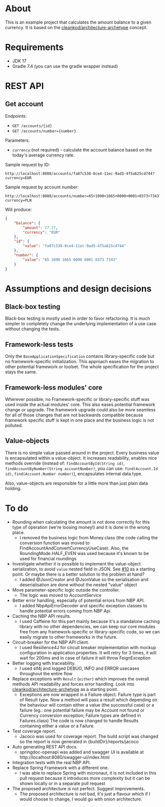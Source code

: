 # About
This is an example project that calculates the amount balance to a given currency. It is based on the [cleankod/architecture-archetype](https://github.com/cleankod/architecture-archetype) concept.

# Requirements
* JDK 17
* Gradle 7.4 (you can use the gradle wrapper instead)

# REST API
## Get account
Endpoints:
* `GET /accounts/{id}`
* `GET /accounts/number={number}`

Parameters:
* `currency` (not required) - calculate the account balance based on the today's average currency rate.

Sample request by ID:
```
http://localhost:8080/accounts/fa07c538-8ce4-11ec-9ad5-4f5a625cd744?currency=EUR
```

Sample request by account number:
```
http://localhost:8080/accounts/number=65+1090+1665+0000+0001+0373+7343?currency=PLN
```

Will produce:
```json
{
    "balance": {
        "amount": 27.27,
        "currency": "EUR"
    },
    "id": {
        "value": "fa07c538-8ce4-11ec-9ad5-4f5a625cd744"
    },
    "number": {
        "value": "65 1090 1665 0000 0001 0373 7343"
    }
}
```

# Assumptions and design decisions
## Black-box testing
Black-box testing is mostly used in order to favor refactoring. It is much simpler to completely change the underlying
implementation of a use case without changing the tests.

## Framework-less tests
Only the `BaseApplicationSpecification` contains library-specific code but no framework-specific initialization.
This approach eases the migration to other potential framework or toolset. The whole specification for the project
stays the same.

## Framework-less modules' core
Wherever possible, no Framework-specific or library-specific stuff was used inside the actual modules' core.
This also eases potential framework change or upgrade. The framework upgrade could also be more seamless for all
of those changes that are not backwards compatible because framework specific stuff is kept in one place and the
business logic is not polluted.

## Value-objects
There is no simple value passed around in the project. Every business value is encapsulated within a value-object.
It increases readability, enables nice methods override
(instead of: `findAccountById(String id)`, `findAccountByNumber(String accountNumber)`,
you can use: `find(Account.Id id)`, `find(Account.Number number)`), encapsulates internal data type.

Also, value-objects are responsible for a little more than just plain data holding.

# To do
* Rounding when calculating the amount is not done correctly for this type of operation (we're loosing money!) and it is done in the wrong place.
  - I removed the business logic from Money.class (the code calling the conversion function was moved to FindAccountAndConvertCurrencyUseCase). 
  Also, the  RoundingMode.HALF_EVEN was used because it's known to  be used for financial roundings
* Investigate whether it is possible to implement the value-object serialization, to avoid `value` nested field in JSON. See [#10](https://github.com/cleankod/currency-rate-converter/pull/10) as a starting point. Or maybe there is a better solution to the problem at hand?
   - I added  @JsonCreator and @JsonValue so the serialisation and deserialisation are done without the nested "value" object
* Move parameter-specific logic outside the controller.
   - The logic was moved to AccountService
* Better error handling, especially of potential errors from NBP API.
   - I added NbpApiErrorDecoder and specific exception classes to handle potential errors coming from NBP Api
* Caching the NBP API results.
   - I used Caffeine for this part mainly because it's a standalone caching library with no other dependencies, we can keep our core modules free from any framework-specific or 
    library-specific code, so we can easily migrate to other frameworks in the future. 
* Circuit-breaker for the NBP API client.
   - I used Resilience4J for circuit breaker implementation with mockup configuration in application.properties. It will retry for 3 times, it will wait for 200ms and in case of failure it will throw FeignException
* Better logging with traceability.
   - I used slf4j and logged DEBUG, INFO and ERROR usecases throughout the entire flow 
* Replace exceptions with `Result` (`either`) which improves the overall methods API readability and forces error handling. Look into [cleankod/architecture-archetype](https://github.com/cleankod/architecture-archetype) as a starting point.
   - Exceptions are now wrapped in a Failure object. Failure type is part of Result type. 
    Now a method will pass a result which depending on the behaviour will contain either a value (the successful case) or a failure (eg.: one potential failure may be Account not found or Currency conversion exception; Failure types are defined in Failures.class)
    The code is now changed to handle Results containing either a value or a Failure.
* Test coverage report.
   - Jacoco was used for coverage report. The build script was changed so the report is now generated in {buildDir}/reports/jacoco
* Auto generating REST API docs.
   - springdoc-openapi was added and swagger UI is available at http://localhost:8080/swagger-ui/index.html
* Integration tests with the real NBP API.
* Replace Spring Framework with a different one.
   - I was able to replace Spring with micronaut, it is not included in this pull request because it introduces more complexity but it can be shown locally or in a separate pull request
* The proposed architecture is not perfect. Suggest improvements.
   - The proposed architecture is not bad, it's just a flavour which if I would choose to change, I would go with onion architecture.

